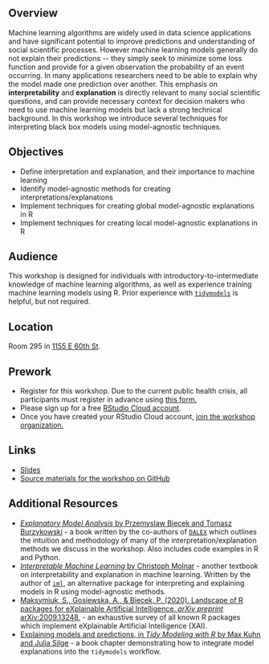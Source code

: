 ## Overview

Machine learning algorithms are widely used in data science applications and have significant potential to improve predictions and understanding of social scientific processes. However machine learning models generally do not explain their predictions -- they simply seek to minimize some loss function and provide for a given observation the probability of an event occurring. In many applications researchers need to be able to explain why the model made one prediction over another. This emphasis on **interpretability** and **explanation** is directly relevant to many social scientific questions, and can provide necessary context for decision makers who need to use machine learning models but lack a strong technical background. In this workshop we introduce several techniques for interpreting black box models using model-agnostic techniques.

## Objectives

- Define interpretation and explanation, and their importance to machine learning
- Identify model-agnostic methods for creating interpretations/explanations
- Implement techniques for creating global model-agnostic explanations in R
- Implement techniques for creating local model-agnostic explanations in R

## Audience

This workshop is designed for individuals with introductory-to-intermediate knowledge of machine learning algorithms, as well as experience training machine learning models using R. Prior experience with [`tidymodels`](https://www.tidymodels.org/) is helpful, but not required.

## Location

Room 295 in [1155 E 60th St](https://goo.gl/maps/7n7wDsd9mjnfRBtR8).

## Prework

- Register for this workshop. Due to the current public health crisis, all participants must register in advance using [this form.](https://forms.gle/wgEVhripKHjzNEzDA)
- Please sign up for a free [RStudio Cloud account](https://rstudio.cloud).
- Once you have created your RStudio Cloud account, [join the workshop organization.](https://rstudio.cloud/spaces/177434/join?access_code=cGV7c0V8%2Bpr0kFC5NkOX%2FgxNNhIm3PchWX1CjdBf)

## Links

- [Slides](https://css-skills.github.io/interpretable-ml/slides/)
- [Source materials for the workshop on GitHub](https://github.com/css-skills/interpretable-ml)

## Additional Resources

- [*Explanatory Model Analysis* by Przemyslaw Biecek and Tomasz Burzykowski](https://ema.drwhy.ai/) - a book written by the co-authors of [`DALEX`](https://dalex.drwhy.ai/) which outlines the intuition and methodology of many of the interpretation/explanation methods we discuss in the workshop. Also includes code examples in R and Python.
- [*Interpretable Machine Learning* by Christoph Molnar](https://christophm.github.io/interpretable-ml-book/) - another textbook on interpretability and explanation in machine learning. Written by the author of [`iml`](https://christophm.github.io/iml/), an alternative package for interpreting and explaining models in R using model-agnostic methods.
- [Maksymiuk, S., Gosiewska, A., & Biecek, P. (2020). Landscape of R packages for eXplainable Artificial Intelligence. *arXiv preprint* arXiv:2009.13248.](https://arxiv.org/abs/2009.13248) - an exhaustive survey of all known R packages which implement eXplainable Artificial Intelligence (XAI).
- [Explaining models and predictions, in *Tidy Modeling with R* by Max Kuhn and Julia Silge](https://www.tmwr.org/explain.html) - a book chapter demonstrating how to integrate model explanations into the `tidymodels` workflow.
